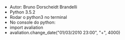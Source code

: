 * Autor: Bruno Dorscheidt Brandelli
* Python 3.5.2
* Rodar o python3 no terminal
* No console do python:
* import avaliation
* avaliation.change_date("01/03/2010 23:00", "+", 4000)
